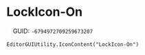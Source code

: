 # LockIcon-On
![](/img/LockIcon-On.png)
GUID: `-6794972709259673207`
```
EditorGUIUtility.IconContent("LockIcon-On")
```
